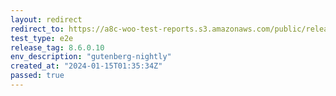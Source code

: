 ```yaml
---
layout: redirect
redirect_to: https://a8c-woo-test-reports.s3.amazonaws.com/public/release/8.6.0.10/gutenberg-nightly/e2e/index.html
test_type: e2e
release_tag: 8.6.0.10
env_description: "gutenberg-nightly"
created_at: "2024-01-15T01:35:34Z"
passed: true
---
```

